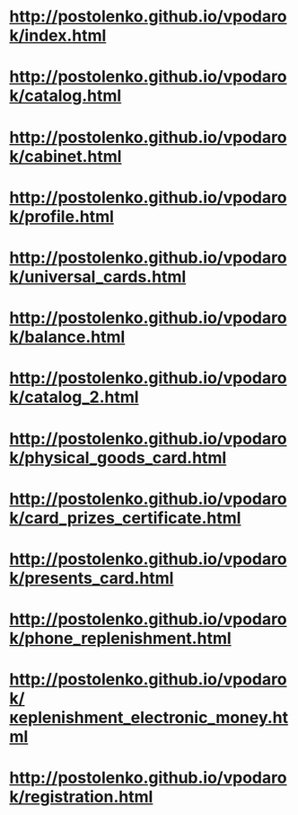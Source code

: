 # http://postolenko.github.io/vpodarok/index.html
# http://postolenko.github.io/vpodarok/catalog.html
# http://postolenko.github.io/vpodarok/cabinet.html
# http://postolenko.github.io/vpodarok/profile.html
# http://postolenko.github.io/vpodarok/universal_cards.html
# http://postolenko.github.io/vpodarok/balance.html
# http://postolenko.github.io/vpodarok/catalog_2.html
# http://postolenko.github.io/vpodarok/physical_goods_card.html
# http://postolenko.github.io/vpodarok/сard_prizes_certificate.html
# http://postolenko.github.io/vpodarok/presents_card.html
# http://postolenko.github.io/vpodarok/phone_replenishment.html
# http://postolenko.github.io/vpodarok/кeplenishment_electronic_money.html
# http://postolenko.github.io/vpodarok/registration.html